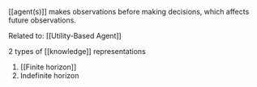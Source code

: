 [[agent(s)]] makes observations before making decisions, which affects future observations.

Related to: [[Utility-Based Agent]]

2 types of [[knowledge]] representations
1. [[Finite horizon]]
2. Indefinite horizon 